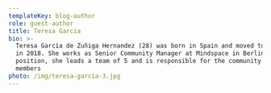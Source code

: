 ```yaml
---
templateKey: blog-author
role: guest-author
title: Teresa García
bio: >-
  Teresa García de Zuñiga Hernandez (28) was born in Spain and moved to Germany
  in 2018. She works as Senior Community Manager at Mindspace in Berlin. In her
  position, she leads a team of 5 and is responsible for the community of 700
  members
photo: /img/teresa-garcia-3.jpg
---
```


